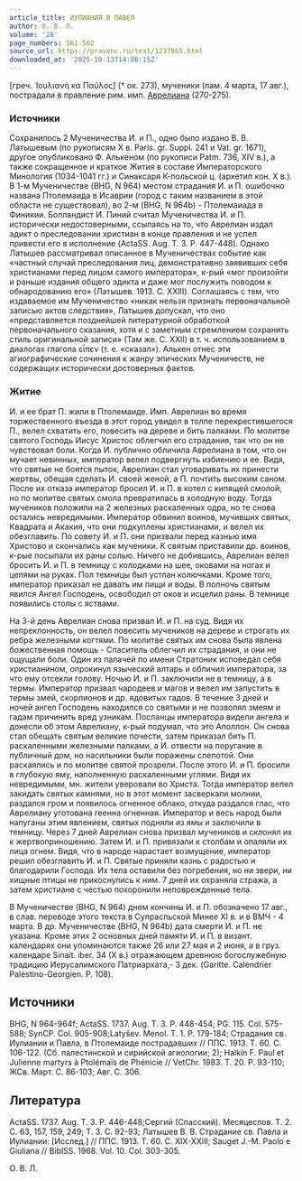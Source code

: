 ```yaml
---
article_title: ИУЛИАНИЯ И ПАВЕЛ
author: О. В. Л.
volume: '28'
page_numbers: 561-562
source_url: https://pravenc.ru/text/1237865.html
downloaded_at: '2025-10-13T14:06:15Z'
---
```


[греч. ᾿Ιουλιανὴ κα Παῦλος] († ок. 273), мученики (пам. 4 марта, 17 авг.), пострадали в правление рим. имп. [Аврелиана](https://pravenc.ru/text/Аврелиан.html) (270-275).

### Источники

Сохранилось 2 Мученичества И. и П., одно было издано В. В. Латышевым (по рукописям Х в. Paris. gr. Suppl. 241 и Vat. gr. 1671), другое опубликовано Ф. Алькеном (по рукописи Patm. 736, XIV в.), а также сокращенное и краткое Жития в составе Императорского Минология (1034-1041 гг.) и Синаксаря К-польской ц. (архетип кон. Х в.). В 1-м Мученичестве (BHG, N 964) местом страдания И. и П. ошибочно названа Птолемаида в Исаврии (город с таким названием в этой области не существовал), во 2-м (BHG, N 964b) - Птолемаиада в Финикии. Болландист И. Пиний считал Мученичества И. и П. исторически недостоверными, ссылаясь на то, что Аврелиан издал эдикт о преследовании христиан в конце правления и не успел привести его в исполнение (ActaSS. Aug. T. 3. P. 447-448). Однако Латышев рассматривал описанное в Мученичествах событие как «частный случай преследования лиц, демонстративно заявивших себя христианами перед лицом самого императора», к-рый «мог произойти и раньше издания общего эдикта и даже мог послужить поводом к обнародованию его» (Латышев. 1913. С. XXIII). Соглашаясь с тем, что издаваемое им Мученичество «никак нельзя признать первоначальной записью актов следствия», Латышев допускал, что оно «представляется позднейшей литературной обработкой первоначального сказания, хотя и с заметным стремлением сохранить стиль оригинальной записи» (Там же. С. XXII) в т. ч. использованием в диалогах глагола εἶπεν (т. е. «сказал»). Алькен отнес эти агиографические сочинения к жанру эпических Мученичеств, не содержащих исторически достоверных фактов.

### Житие

И. и ее брат П. жили в Птолемаиде. Имп. Аврелиан во время торжественного въезда в этот город увидел в толпе перекрестившегося П., велел схватить его, повесить на дереве и бить палками. По молитве святого Господь Иисус Христос облегчил его страдания, так что он не чувствовал боли. Когда И. публично обличила Аврелиана в том, что он мучает невинных, император велел подвергнуть избиению и ее. Видя, что святые не боятся пыток, Аврелиан стал уговаривать их принести жертвы, обещая сделать И. своей женой, а П. почтить высоким саном. После их отказа император бросил И. и П. в котел с кипящей смолой, но по молитве святых смола превратилась в холодную воду. Тогда мучеников положили на 2 железных раскаленных одра, но те снова остались невредимыми. Император обвинил воинов, мучивших святых, Квадрата и Акакия, что они подкуплены христианами, и велел их обезглавить. По совету И. и П. они призвали перед казнью имя Христово и скончались как мученики. К святым приставили др. воинов, к-рые посыпали их раны солью. Ничего не добившись, Аврелиан велел бросить И. и П. в темницу с колодками на шее, оковами на ногах и цепями на руках. Пол темницы был устлан колючками. Кроме того, император приказал не давать им пищи и воды. В полночь святым явился Ангел Господень, освободил от оков и исцелил раны. В темнице появились столы с яствами.

На 3-й день Аврелиан снова призвал И. и П. на суд. Видя их непреклонность, он велел повесить мучеников на дереве и строгать их ребра железными когтями. По молитве святых им снова была явлена божественная помощь - Спаситель облегчил их страдания, и они не ощущали боли. Один из палачей по имени Стратоник исповедал себя христианином, опрокинул языческий алтарь и обличил императора, за что ему отсекли голову. Ночью И. и П. заключили не в темницу, а в термы. Император призвал чародеев и магов и велел им запустить в термы змей, скорпионов и др. ядовитых гадов. В течение 3 дней и ночей ангел Господень находился со святыми и не позволял змеям и гадам причинить вред узникам. Посланцы императора видели ангела и донесли об этом Аврелиану, к-рый подумал, что это Аполлон. Он снова стал обещать святым великие почести, затем приказал бить П. раскаленными железными палками, а И. отвести на поругание в публичный дом, но насильники были поражены слепотой. Они раскаялись и по молитве святой прозрели. После этого И. и П. бросили в глубокую яму, наполненную раскаленными углями. Видя их невредимыми, мн. жители уверовали во Христа. Тогда император велел закидать святых камнями, но в этот момент засверкали молнии, раздался гром и появилось огненное облако, откуда раздался глас, что Аврелиану уготована геенна огненная. Император и весь народ были напуганы этим явлением, святых подняли из ямы и заключили в темницу. Через 7 дней Аврелиан снова призвал мучеников и склонял их к жертвоприношению. Затем И. и П. привязали к столбам и опаляли их лица огнем. Видя, что в народе нарастает возмущение, император решил обезглавить И. и П. Святые приняли казнь с радостью и благодарили Господа. Их тела оставили без погребения, но ни звери, ни хищные птицы не прикоснулись к ним. 7 дней их охраняла стража, а затем христиане с честью похоронили неповрежденные тела.

В Мученичестве (BHG, N 964) днем кончины И. и П. обозначено 17 авг., в слав. переводе этого текста в Супрасльской Минее XI в. и в ВМЧ - 4 марта. В др. Мученичестве (BHG, N 964b) дата смерти И. и П. не указана. Кроме этих 2 основных дней памяти И. и П. в визант. календарях они упоминаются также 26 или 27 мая и 2 июня, а в груз. календаре Sinait. iber. 34 (X в.) отражающем древнюю богослужебную традицию Иерусалимского Патриархата,- 3 дек. (Garitte. Calendrier Palestino-Georgien. P. 108).

## Источники

BHG, N 964-964f; ActaSS. 1737. Aug. T. 3. P. 448-454; PG. 115. Col. 575-588; SynCP. Col. 905-908;Latyšev. Menol. T. 1. P. 179-184; Страдания св. Иулиании и Павла, в Птолемаиде пострадавших // ППС. 1913. Т. 60. С. 106-122. (Сб. палестинской и сирийской агиологии; 2); Halkin F. Paul et Julienne martyrs à Ptolémaïs de Phénicie // VetChr. 1983. T. 20. P. 93-110; ЖСв. Март. С. 86-103; Авг. С. 306.

## Литература

ActaSS. 1737. Aug. T. 3. P. 446-448;Сергий (Спасский). Месяцеслов. Т. 2. С. 63, 157, 159, 249; Т. 3. С. 92-93; Латышев В. В. Страдание св. Павла и Иулиании: [Исслед.] // ППС. 1913. Т. 60. С. XIX-XXIII; Sauget J.-M. Paolo е Giuliana // BiblSS. 1968. Vol. 10. Col. 303-305.

О. В. Л.
